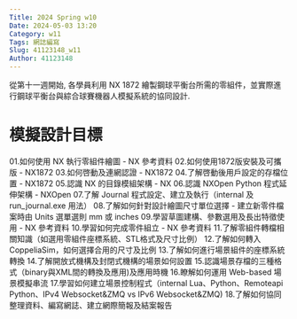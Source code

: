```yaml
---
Title: 2024 Spring w10
Date: 2024-05-03 13:20
Category: w11
Tags: 網誌編寫
Slug: 41123148_w11
Author: 41123148
---
```


從第十一週開始, 各學員利用 NX 1872 繪製鋼球平衡台所需的零組件，並實際進行鋼球平衡台與綜合球賽機器人模擬系統的協同設計.


<!-- PELICAN_END_SUMMARY -->

# 模擬設計目標

01.如何使用 NX 執行零組件繪圖 - NX 參考資料
02.如何使用1872版安裝及可攜版 - NX1872
03.如何啓動及連網認證 - NX1872
04.了解啓動後用戶設定的存檔位置 - NX1872
05.認識 NX 的目錄模組架構 - NX
06.認識 NXOpen Python 程式延伸架構 - NXOpen
07.了解 Journal 程式設定、建立及執行（internal 及 run_journal.exe 用法）
08.了解如何針對設計繪圖尺寸單位選擇 - 建立新零件檔案時由 Units 選單選則 mm 或 inches
09.學習草圖建構、參數選用及長出特徵使用 - NX 參考資料
10.學習如何完成零件組立 - NX 參考資料
11.了解零組件轉檔相關知識（如選用零組件座標系統、STL格式及尺寸比例）
12.了解如何轉入 CoppeliaSim，如何選擇合用的尺寸及比例
13.了解如何進行場景組件的座標系統轉換
14.了解開放式機構及封閉式機構的場景如何設置
15.認識場景存檔的三種格式（binary與XML間的轉換及應用)及應用時機
16.瞭解如何運用 Web-based 場景模擬串流
17.學習如何建立場景控制程式（internal Lua、Python、Remoteapi Python、IPv4 Websocket&ZMQ vs IPv6 Websocket&ZMQ)
18.了解如何協同整理資料、編寫網誌、建立網際簡報及結案報告







